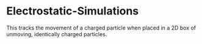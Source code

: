 # Electrostatic-Simulations

This tracks the movement of a charged particle when placed in a 2D box of unmoving, identically charged particles.
